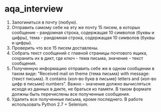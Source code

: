 # aqa_interview

1. Залогиниться в почту (любую).
2. Отправить самому себе на эту же почту 15 писем, в которых сообщение - рандомная строка, содержащая 10 символов (буквы и цифры), тема - рандомная строка, содержащая 10 символов (буквы и цифры).
3. Проверить что все 15 писем доставлены.
4. Собрать текст сообщений с главной страницы почтового ящика, сохранить их в дикт, где ключ - тема письма, значение - текст сообщения.
5. Полученную информацию отправить себе же в одном сообщении в таком виде: "Received mail on theme {тема письма} with message: {текст письма}. It contains {кол-во букв в письме} letters and {кол-во цифр в письме} numbers". Важно - значение должно вычисляться исходя из данных в дикте, не браться из памяти. В таком формате должны быть перечислены все полученные сообщения.
6. Удалить все полученные письма, кроме последнего.
В работе использовать Python 2.7 + Selenium.
